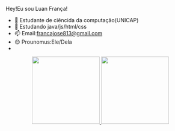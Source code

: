 Hey!Eu sou Luan França!
- 🔭 Estudante de ciêncida da computação(UNICAP)
- 🌱 Estudando java/js/html/css
- 📫 Email:francajose813@gmail.com
- 😊 Prounomus:Ele/Dela
- 
<div align="center">
  <a href="https://github.com/LuanFranca1">
  <img height="180em" src="https://github-readme-stats.vercel.app/api?username=LuanFranca1&show_icons=true&theme=dracula&include_all_commits=true&count_private=true"/>
  <img height="180em" src="https://github-readme-stats.vercel.app/api/top-langs/?username=LuanFranca1&layout=compact&langs_count=7&theme=dark"/>
</div>
